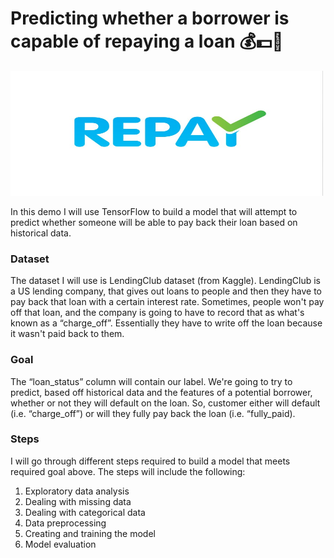 # Predicting whether a borrower is capable of repaying a loan :moneybag::dollar::bank:

<img src="images/repay.jpg" width="500" height="200">



In this demo I will use TensorFlow to build a model that will attempt to predict whether someone will be able to pay back their loan based on historical data. 

### Dataset

The dataset I will use is LendingClub dataset (from Kaggle). LendingClub is a US lending company, that gives out loans to people and then they have to pay back that loan with a certain interest rate. Sometimes, people won't pay off that loan, and the company is going to have to record that as what's known as a “charge_off”. Essentially they have to write off the loan because it wasn't paid back to them.


### Goal
The “loan_status” column will contain our label. We're going to try to predict, based off historical data and the features of a potential borrower, whether or not they will default on the loan. So, customer either will default (i.e. “charge_off”) or will they fully pay back the loan (i.e. “fully_paid).

### Steps
I will go through different steps required to build a model that meets required goal above. The steps will include the following: 
1. Exploratory data analysis
1. Dealing with missing data
1. Dealing with categorical data
1. Data preprocessing
1. Creating and training the model
1. Model evaluation

